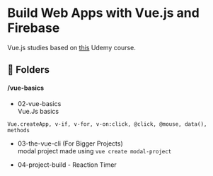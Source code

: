 # Build Web Apps with Vue.js and Firebase

Vue.js studies based on <a href="https://www.udemy.com/course/build-web-apps-with-vuejs-firebase" target="_blank">this</a> Udemy course.

## :file_folder: Folders
#### /vue-basics
* 02-vue-basics\
Vue.Js basics
```vuejs 
Vue.createApp, v-if, v-for, v-on:click, @click, @mouse, data(), methods
```
* 03-the-vue-cli (For Bigger Projects)\
modal project made using `vue create modal-project` 

* 04-project-build - Reaction Timer
